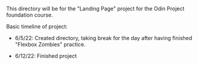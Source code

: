 This directory will be for the "Landing Page" project for the Odin Project foundation course. 

Basic timeline of project:
- 6/5/22: Created directory, taking break for the day after having finished "Flexbox Zombies" practice.

- 6/12/22: Finished project
